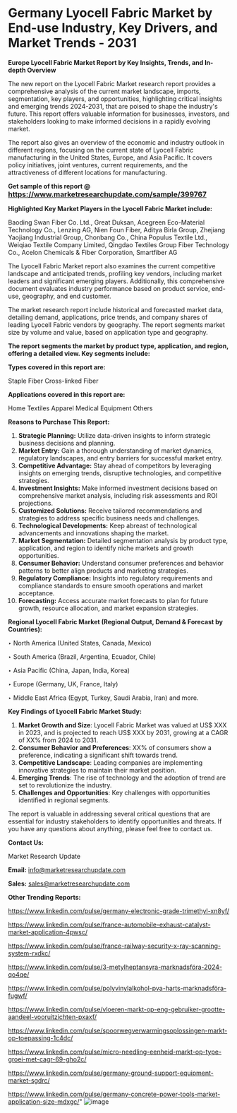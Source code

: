 # Germany Lyocell Fabric Market by End-use Industry, Key Drivers, and Market Trends - 2031

<strong>Europe Lyocell Fabric Market Report by Key Insights, Trends, and In-depth Overview</strong>

The new report on the Lyocell Fabric Market research report provides a comprehensive analysis of the current market landscape, imports, segmentation, key players, and opportunities, highlighting critical insights and emerging trends 2024-2031,</strong> that are poised to shape the industry's future. This report offers valuable information for businesses, investors, and stakeholders looking to make informed decisions in a rapidly evolving market.

The report also gives an overview of the economic and industry outlook in different regions, focusing on the current state of Lyocell Fabric manufacturing in the United States, Europe, and Asia Pacific. It covers policy initiatives, joint ventures, current requirements, and the attractiveness of different locations for manufacturing.

<strong>Get sample of this report @ <a href=https://www.marketresearchupdate.com/sample/399767><font size=3 color=#0000ff>https://www.marketresearchupdate.com/sample/399767</font></a></strong>

<strong>Highlighted Key Market Players in the Lyocell Fabric Market include:</strong>

Baoding Swan Fiber Co. Ltd., Great Duksan, Acegreen Eco-Material Technology Co., Lenzing AG, Nien Foun Fiber, Aditya Birla Group, Zhejiang Yaojiang Industrial Group, Chonbang Co., China Populus Textile Ltd., Weiqiao Textile Company Limited, Qingdao Textiles Group Fiber Technology Co., Acelon Chemicals & Fiber Corporation, Smartfiber AG

The Lyocell Fabric Market report also examines the current competitive landscape and anticipated trends, profiling key vendors, including market leaders and significant emerging players. Additionally, this comprehensive document evaluates industry performance based on product service, end-use, geography, and end customer.

The market research report include historical and forecasted market data, detailing demand, applications, price trends, and company shares of leading Lyocell Fabric vendors by geography. The report segments market size by volume and value, based on application type and geography.

<strong>The report segments the market by product type, application, and region, offering a detailed view. Key segments include:</strong>

<strong>Types covered in this report are:</strong>

Staple Fiber
Cross-linked Fiber

<strong>Applications covered in this report are:</strong>

Home Textiles
Apparel
Medical Equipment
Others

<strong>Reasons to Purchase This Report:</strong>
<ol>
  <li><strong>Strategic Planning:</strong> Utilize data-driven insights to inform strategic business decisions and planning.</li>
  <li><strong>Market Entry:</strong> Gain a thorough understanding of market dynamics, regulatory landscapes, and entry barriers for successful market entry.</li>
  <li><strong>Competitive Advantage:</strong> Stay ahead of competitors by leveraging insights on emerging trends, disruptive technologies, and competitive strategies.</li>
  <li><strong>Investment Insights:</strong> Make informed investment decisions based on comprehensive market analysis, including risk assessments and ROI projections.</li>
  <li><strong>Customized Solutions:</strong> Receive tailored recommendations and strategies to address specific business needs and challenges.</li>
  <li><strong>Technological Developments:</strong> Keep abreast of technological advancements and innovations shaping the market.</li>
  <li><strong>Market Segmentation:</strong> Detailed segmentation analysis by product type, application, and region to identify niche markets and growth opportunities.</li>
  <li><strong>Consumer Behavior:</strong> Understand consumer preferences and behavior patterns to better align products and marketing strategies.</li>
  <li><strong>Regulatory Compliance:</strong> Insights into regulatory requirements and compliance standards to ensure smooth operations and market acceptance.</li>
  <li><strong>Forecasting:</strong> Access accurate market forecasts to plan for future growth, resource allocation, and market expansion strategies.</li>
</ol>

<strong>Regional Lyocell Fabric Market (Regional Output, Demand &amp; Forecast by Countries):</strong>

‣ North America (United States, Canada, Mexico)

‣ South America (Brazil, Argentina, Ecuador, Chile)

‣ Asia Pacific (China, Japan, India, Korea)

‣ Europe (Germany, UK, France, Italy)

‣ Middle East Africa (Egypt, Turkey, Saudi Arabia, Iran) and more.

<strong>Key Findings of Lyocell Fabric Market Study:</strong>
<ol>
  <li><strong>Market Growth and Size</strong>: Lyocell Fabric Market was valued at US$ XXX in 2023, and is projected to reach US$ XXX by 2031, growing at a CAGR of XX% from 2024 to 2031.</li>
  <li><strong>Consumer Behavior and Preferences</strong>: XX% of consumers show a preference, indicating a significant shift towards trend.</li>
  <li><strong>Competitive Landscape</strong>: Leading companies are implementing innovative strategies to maintain their market position.</li>
  <li><strong>Emerging Trends</strong>: The rise of technology and the adoption of trend are set to revolutionize the industry.</li>
  <li><strong>Challenges and Opportunities</strong>: Key challenges with opportunities identified in regional segments.</li>
</ol>

The report is valuable in addressing several critical questions that are essential for industry stakeholders to identify opportunities and threats. If you have any questions about anything, please feel free to contact us.

<strong>Contact Us:</strong>

Market Research Update

<strong>Email:</strong> info@marketresearchupdate.com

<strong>Sales:</strong> sales@marketresearchupdate.com

<strong>Other Trending Reports:</strong>

<a href=https://www.linkedin.com/pulse/germany-electronic-grade-trimethyl-xn8yf/>https://www.linkedin.com/pulse/germany-electronic-grade-trimethyl-xn8yf/</a>

<a href=https://www.linkedin.com/pulse/france-automobile-exhaust-catalyst-market-application-4pwsc/>https://www.linkedin.com/pulse/france-automobile-exhaust-catalyst-market-application-4pwsc/</a>

<a href=https://www.linkedin.com/pulse/france-railway-security-x-ray-scanning-system-rxdkc/>https://www.linkedin.com/pulse/france-railway-security-x-ray-scanning-system-rxdkc/</a>

<a href=https://www.linkedin.com/pulse/3-metylheptansyra-marknadsföra-2024-qo4qe/>https://www.linkedin.com/pulse/3-metylheptansyra-marknadsföra-2024-qo4qe/</a>

<a href=https://www.linkedin.com/pulse/polyvinylalkohol-pva-harts-marknadsföra-fugwf/>https://www.linkedin.com/pulse/polyvinylalkohol-pva-harts-marknadsföra-fugwf/</a>

<a href=https://www.linkedin.com/pulse/vloeren-markt-op-eng-gebruiker-grootte-aandeel-vooruitzichten-pxaxf/>https://www.linkedin.com/pulse/vloeren-markt-op-eng-gebruiker-grootte-aandeel-vooruitzichten-pxaxf/</a>

<a href=https://www.linkedin.com/pulse/spoorwegverwarmingsoplossingen-markt-op-toepassing-1c4dc/>https://www.linkedin.com/pulse/spoorwegverwarmingsoplossingen-markt-op-toepassing-1c4dc/</a>

<a href=https://www.linkedin.com/pulse/micro-needling-eenheid-markt-op-type-groei-met-cagr-69-gho2c/>https://www.linkedin.com/pulse/micro-needling-eenheid-markt-op-type-groei-met-cagr-69-gho2c/</a>

<a href=https://www.linkedin.com/pulse/germany-ground-support-equipment-market-sgdrc/>https://www.linkedin.com/pulse/germany-ground-support-equipment-market-sgdrc/</a>

<a href=https://www.linkedin.com/pulse/germany-concrete-power-tools-market-application-size-mdxgc/>https://www.linkedin.com/pulse/germany-concrete-power-tools-market-application-size-mdxgc/</a>"
![image](https://github.com/user-attachments/assets/7e4a367b-861e-475a-85a3-1f4d539d8057)
